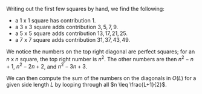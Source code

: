 Writing out the first few squares by hand, we find the following:
- a $1$ x $1$ square has contribution $1$.
- a $3$ x $3$ square adds contribution $3, 5, 7, 9$.
- a $5$ x $5$ square adds contribution $13, 17, 21, 25$.
- a $7$ x $7$ square adds contribution $31, 37, 43, 49$.

We notice the numbers on the top right diagonal are perfect squares; for an $n$ x $n$ square, the top right number is $n^2$. The other numbers are then $n^2 - n + 1$, $n^2 - 2n + 2$, and $n^2 - 3n + 3$.

We can then compute the sum of the numbers on the diagonals in $O(L)$ for a given side length $L$ by looping through all $n \leq \frac{L+1}{2}$.